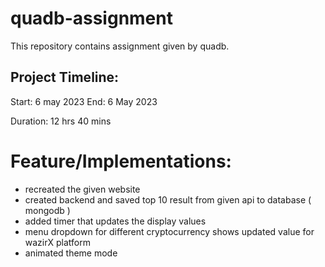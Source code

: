 # quadb-assignment

This repository contains assignment given by quadb.

## Project Timeline:

Start: 6 may 2023 
End: 6 May 2023

Duration: 12 hrs 40 mins

# Feature/Implementations:

* recreated the given website
* created backend and saved top 10 result from given api to database ( mongodb )
* added timer that updates the display values
* menu dropdown for different cryptocurrency shows updated value for wazirX platform
* animated theme mode

